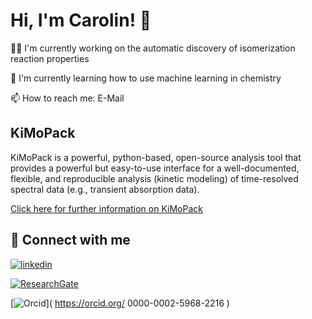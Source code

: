 # Hi, I'm Carolin! 👋

👩‍💻 I'm currently working on the automatic discovery of isomerization reaction properties

🧠 I'm currently learning how to use machine learning in chemistry

📫 How to reach me: E-Mail

## KiMoPack

KiMoPack is a powerful, python-based, open-source analysis tool that provides a powerful but easy-to-use interface for a well-documented, flexible, and reproducible analysis (kinetic modeling) of time-resolved spectral data (e.g., transient absorption data).

[Click here for further information on KiMoPack](https://pubs.acs.org/doi/10.1021/acs.jpca.2c00907)

## 🔗 Connect with me

[![linkedin](https://img.shields.io/badge/linkedin-0A66C2?style=for-the-badge&logo=linkedin&logoColor=white)](https://www.linkedin.com/in/carolin-m%C3%BCller-b2581723b)

[![ResearchGate](https://img.shields.io/bage/linkedin-0A66C2?style=for-the-badge&logo=researchgate&logoColor=white)](https://www.researchgate.net/profile/Carolin-Mueller-6)

[![Orcid](https://img.shields.io/bage/linkedin-0A66C2?style=for-the-badge&logo=orcid&logoColor=white)]( https://orcid.org/
0000-0002-5968-2216 )
